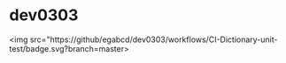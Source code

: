 # dev0303
<img src="https://github/egabcd/dev0303/workflows/CI-Dictionary-unit-test/badge.svg?branch=master>  
